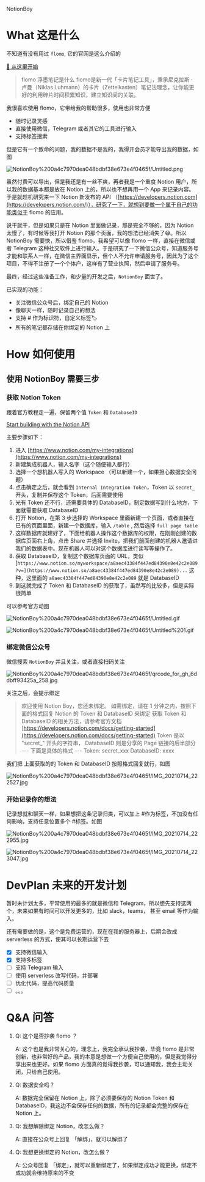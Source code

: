 NotionBoy

# What 这是什么

不知道有没有用过 `flomo`, 它的官网是这么介绍的

[🏡 从这里开始](https://help.flomoapp.com)

> flomo 浮墨笔记是什么
flomo是新一代「卡片笔记工具」，秉承尼克拉斯 · 卢曼（Niklas Luhmann）的卡片（Zettelkasten）笔记法理念，让你能更好的利用碎片时间积累知识，建立知识间的关联。

我很喜欢使用 flomo，它带给我的帮助很多，使用也非常方便

- 随时记录灵感
- 直接使用微信，Telegram 或者其它的工具进行输入
- 支持标签搜索

但是它有一个致命的问题，我的数据不是我的，我得开会员才能导出我的数据，如图

![NotionBoy%200a4c7970dea048bdbf38e673e4f0465f/Untitled.png](NotionBoy%200a4c7970dea048bdbf38e673e4f0465f/Untitled.png)

虽然付费可以导出，但是我还是有一丝不爽，再者我是一个重度 Notion 用户，所以我的数据基本都是放在 Notion 上的，所以也不想再用一个 App 来记录内容。于是就趁机研究来一下 Notion 新发布的 API （[https://developers.notion.com](https://developers.notion.com/)），研究了一下，就想到要做一个属于自己的功能类似于 flomo 的应用。

说干就干，但是如果只是在 Notion 里面做记录，那是完全不够的，因为 Notion 太慢了，有时候等我打开 Notion 的那个页面，我的想法已经消失了😅。所以 NotionBoy 需要快，所以借鉴 flomo，我希望可以像 flomo 一样，直接在微信或者 Telegram 这种社交软件上进行输入。于是研究了一下微信公众号，知道服务号才能和联系人一样，在微信主界面显示，但个人不允许申请服务号，因此为了这个项目，不得不注册了一个个体户，这样有了营业执照，然后申请了服务号。

最终，经过这些准备工作，和少量的开发之后，`NotionBoy`  面世了。

已实现的功能：

- 关注微信公众号后，绑定自己的 Notion
- 像聊天一样，随时记录自己的想法
- 支持 # 作为标识符，自定义标签🏷️
- 所有的笔记都存储在你绑定的 Notion 上

# How 如何使用

## 使用 NotionBoy 需要三步

### 获取 Notion Token

跟着官方教程走一遍，保留两个值 `Token`  和 `DatabaseID`

[Start building with the Notion API](https://developers.notion.com/docs/getting-started)

主要步骤如下：

1. 进入 [https://www.notion.com/my-integrations](https://www.notion.com/my-integrations) 
2. 新建集成机器人，输入名字（这个随便输入都行）
3. 选择一个想机器人写入的 Workspace （可以新建一个，如果担心数据安全问题）
4. 点击确定之后，就会看到 `Internal Integration Token`，Token 以 `secret_` 开头，复制并保存这个 Token，后面需要使用
5. 光有 Token 还不行，还需要具体的 DatabaseID，制定数据写到什么地方，下面就需要获取 DatabaseID
6. 打开 Notion，在第 3 步选择的 Workspace 里面新建一个页面，或者直接在已有的页面里面，新建一个数据库，输入 `/table` , 然后选择 `full page table`
7. 这样数据库就建好了，下面给机器人操作这个数据库的权限，在刚刚创建的数据库页面右上角，点击 Share 并选择 Invite，把我们前面创建的机器人邀请进我们的数据表中。现在机器人可以对这个数据库进行读写等操作了。
8. 获取 DatabaseID，复制这个数据库页面的 URL，类似 [`https://www.notion.so/myworkspace/a8aec43384f447ed84390e8e42c2e089?v=](https://www.notion.so/a8aec43384f447ed84390e8e42c2e089)...` 这种，这里面的 `a8aec43384f447ed84390e8e42c2e089` 就是 DatabaseID
9. 到这就完成了 Token 和 DatabaseID 的获取了，虽然写的比较多，但是实际很简单

可以参考官方动图 

![NotionBoy%200a4c7970dea048bdbf38e673e4f0465f/Untitled.gif](NotionBoy%200a4c7970dea048bdbf38e673e4f0465f/Untitled.gif)

![NotionBoy%200a4c7970dea048bdbf38e673e4f0465f/Untitled%201.gif](NotionBoy%200a4c7970dea048bdbf38e673e4f0465f/Untitled%201.gif)

### 绑定微信公众号

微信搜索 `NotionBoy` 并且关注，或者直接扫码关注

![NotionBoy%200a4c7970dea048bdbf38e673e4f0465f/qrcode_for_gh_6ddbff93425a_258.jpg](NotionBoy%200a4c7970dea048bdbf38e673e4f0465f/qrcode_for_gh_6ddbff93425a_258.jpg)

关注之后，会提示绑定

> 欢迎使用 Notion Boy，您还未绑定。
如需绑定，请在 1 分钟之内，按照下面的格式回复 Notion 的 Token 和 DatabaseID 来绑定
获取 Token 和 DatabaseID 的相关方法，请参考官方文档 [https://developers.notion.com/docs/getting-started](https://developers.notion.com/docs/getting-started)
Token 是以 "secret_" 开头的字符串，
DatabaseID 则是分享的 Page 链接的后半部分
--- 下面是具体的格式 ---
Token: secret_xxx
DatabaseID: xxxx

我们把 上面获取的的 Token 和 DatabaseID 按照格式回复就行，如图

![NotionBoy%200a4c7970dea048bdbf38e673e4f0465f/IMG_20210714_222527.jpg](NotionBoy%200a4c7970dea048bdbf38e673e4f0465f/IMG_20210714_222527.jpg)

### 开始记录你的想法

记录想就和聊天一样，如果想把这条记录归类，可以加上 #作为标签，不加没有任何影响，支持任意位置多个 #标签。如图

![NotionBoy%200a4c7970dea048bdbf38e673e4f0465f/IMG_20210714_222955.jpg](NotionBoy%200a4c7970dea048bdbf38e673e4f0465f/IMG_20210714_222955.jpg)

![NotionBoy%200a4c7970dea048bdbf38e673e4f0465f/IMG_20210714_223047.jpg](NotionBoy%200a4c7970dea048bdbf38e673e4f0465f/IMG_20210714_223047.jpg)

# DevPlan 未来的开发计划

暂时未计划太多，平常使用的最多的就是微信和 Telegram，所以想先支持这两个，未来如果有时间可以开发更多的，比如 slack，teams， 甚至 email 等作为输入。

还有需要做的是，这个是免费运营的，现在在我的服务器上，后期会改成 serverless 的方式，使其可以长期运营下去

- [x]  支持微信输入
- [x]  支持多标签
- [ ]  支持 Telegram 输入
- [ ]  使用 serverless 改写代码，并部署
- [ ]  优化代码，提高代码质量
- [ ]  。。。

# Q&A 问答

1. Q: 这个是否抄袭 flomo ？

    A: 这个也是我非常关心的，理念上，我完全承认我抄袭，毕竟 flomo 是非常创新，也非常好的产品，我的本意是想做一个方便自己使用的，但是我觉得分享出来也更好。如果 flomo 方面真的觉得我抄袭，可以通知我，我会主动关闭，只给自己使用。

2. Q: 数据安全吗？

    A: 数据完全保留在 Notion 上，除了必须要保存的 Notion Token 和 DatabaseID，我这边不会保存任何的数据，所有的记录都会完整的保存在 Notion 上。

3. Q: 我想解除绑定 Notion，改怎么做？

    A: 直接在公众号上回复 「解绑」，就可以解绑了

4. Q: 我想更换绑定的 Notion，改怎么做？

    A: 公众号回复 「绑定」，就可以重新绑定了，如果绑定成功才能更换，绑定不成功就会维持原来的不变